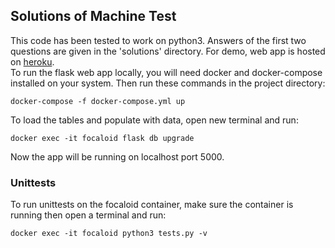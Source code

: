 ## Solutions of Machine Test
This code has been tested to work on python3. Answers of the first two questions are given in the 'solutions' directory. For demo, web app is hosted on [heroku](https://stats-pl.herokuapp.com).  
To run the flask web app locally, you will need docker and docker-compose installed on your system. Then run these commands in the project directory:  


    docker-compose -f docker-compose.yml up  
To load the tables and populate with data, open new terminal and run:  


    docker exec -it focaloid flask db upgrade  

Now the app will be running on localhost port 5000.      
### Unittests
To run unittests on the focaloid container, make sure the container is running then open a terminal and run:  


    docker exec -it focaloid python3 tests.py -v